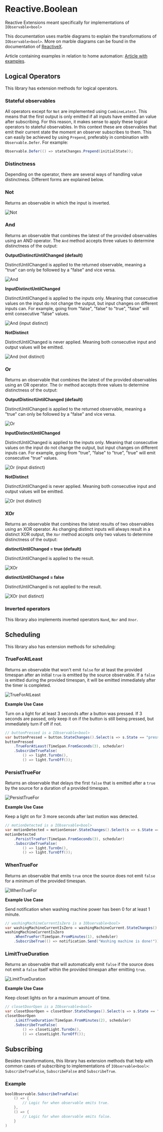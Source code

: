 # Reactive.Boolean

Reactive Extensions meant specifically for implementations of `IObservable<bool>`

This documentation uses marble diagrams to explain the transformations of `IObservable<bool>`. More on marble diagrams can be found in the documentation of [ReactiveX](https://reactivex.io/documentation/observable.html).

Article containing examples in relation to home automation: [Article with examples](https://dev.to/devjaspernl/supercharging-home-assistant-automations-initial-states-and-boolean-logic-for-netdaemon-rx-3bd5).

## Logical Operators

This library has extension methods for logical operators.

### Stateful observables
All operators except for `Not` are implemented using `CombineLatest`. This means that the first output is only emitted if all inputs have emitted an value after subscribing. For this reason, it makes sense to apply these logical operators to stateful observables. In this context these are observables that emit their current state the moment an observer subscribes to them. This can easily be achieved by using `Prepend`, preferably in combination with `Observable.Defer`. For example:
```csharp
Observable.Defer(() => stateChanges.Prepend(initialState));
```

### Distinctness
Depending on the operator, there are several ways of handling value distinctness. Different forms are explained below.

### Not

Returns an observable in which the input is inverted.

![Not](docs/img/Not.png)

### And

Returns an observable that combines the latest of the provided observables using an AND operator.
The `And` method accepts three values to determine distinctness of the output:

**OutputDistinctUntilChanged (default)**

DistinctUntilChanged is applied to the returned observable, meaning a "true" can only be followed by a "false" and vice versa.

![And](docs/img/And.png)

**InputDistinctUntilChanged**

DistinctUntilChanged is applied to the inputs only. Meaning that consecutive values on the input do not change the output, but input changes on different inputs can. For example, going from "false", "false" to "true", "false" will emit consecutive "false" values.

![And (input distinct)](docs/img/And%20(input%20distinct).png)

**NotDistinct**

DistinctUntilChanged is never applied. Meaning both consecutive input and output values will be emitted.

![And (not distinct)](docs/img/And%20(not%20distinct).png)

### Or

Returns an observable that combines the latest of the provided observables using an OR operator.
The `Or` method accepts three values to determine distinctness of the output:

**OutputDistinctUntilChanged (default)**

DistinctUntilChanged is applied to the returned observable, meaning a "true" can only be followed by a "false" and vice versa.

![Or](docs/img/Or.png)

**InputDistinctUntilChanged**

DistinctUntilChanged is applied to the inputs only. Meaning that consecutive values on the input do not change the output, but input changes on different inputs can. For example, going from "true", "false" to "true", "true" will emit consecutive "true" values.

![Or (input distinct)](docs/img/Or%20(input%20distinct).png)

**NotDistinct**

DistinctUntilChanged is never applied. Meaning both consecutive input and output values will be emitted.

![Or (not distinct)](docs/img/Or%20(not%20distinct).png)

### XOr

Returns an observable that combines the latest results of two observables using an XOR operator.
As changing distinct inputs will always result in a distinct XOR output, the `Xor` method accepts only two values to determine distinctness of the output:

**distinctUntilChanged = true (default)**

DistinctUntilChanged is applied to the result.

![XOr](docs/img/XOr.png)

**distinctUntilChanged = false**

DistinctUntilChanged is not applied to the result.

![XOr (not distinct)](docs/img/XOr%20(not%20distinct).png)

### Inverted operators

This library also implements inverted operators `Nand`, `Nor` and `Xnor`.

## Scheduling

This library also has extension methods for scheduling:

### TrueForAtLeast

Returns an observable that won't emit `false` for at least the provided timespan after an initial `true` is emitted by the source observable.
If a `false` is emitted during the provided timespan, it will be emitted immediately after the timer is completed.

![TrueForAtLeast](docs/img/TrueForAtLeast.png)

**Example Use Case**

Turn on a light for at least 3 seconds after a button was pressed. If 3 seconds are passed, only keep it on if the button is still being pressed, but immediately turn if off if not.
```csharp
// buttonPressed is a IObservable<bool>
var buttonPressed = button.StateChanges().Select(s => s.State == "pressed");
buttonPressed
    .TrueForAtLeast(TimeSpan.FromSeconds(3), scheduler)
    .SubscribeTrueFalse(
        () => light.TurnOn(),
        () => light.TurnOff());
```

### PersistTrueFor

Returns an observable that delays the first `false` that is emitted after a `true` by the source for a duration of a provided timespan.

![PersistTrueFor](docs/img/PersistTrueFor.png)

**Example Use Case**

Keep a light on for 3 more seconds after last motion was detected.
```csharp
// motionDetected is a IObservable<bool>
var motionDetected = motionSensor.StateChanges().Select(s => s.State == "motion detected");
motionDetected
    .PersistTrueFor(TimeSpan.FromSeconds(3), scheduler)
    .SubscribeTrueFalse(
        () => light.TurnOn(),
        () => light.TurnOff());
```

### WhenTrueFor

Returns an observable that emits `true` once the source does not emit `false` for a minimum of the provided timespan.

![WhenTrueFor](docs/img/WhenTrueFor.png)

**Example Use Case**

Send notification when washing machine power has been 0 for at least 1 minute.
```csharp
// washingMachineCurrentIsZero is a IObservable<bool>
var washingMachineCurrentIsZero = washingMachineCurrent.StateChanges().Select(s => s.State == 0);
washingMachineCurrentIsZero
    .WhenTrueFor(TimeSpan.FromMinutes(1), scheduler)
    .SubscribeTrue(() => notification.Send("Washing machine is done!"));
```

### LimitTrueDuration

Returns an observable that will automatically emit `false` if the source does not emit a `false` itself within the provided timespan after emitting `true`.

![LimitTrueDuration](docs/img/LimitTrueDuration.png)

**Example Use Case**

Keep closet lights on for a maximum amount of time.
```csharp
// closetDoorOpen is a IObservable<bool>
var closetDoorOpen = closetDoor.StateChanges().Select(s => s.State == "open");
closetDoorOpen
    .LimitTrueDuration(TimeSpan.FromMinutes(2), scheduler)
    .SubscribeTrueFalse(
        () => closetLight.TurnOn(),
        () => closetLight.TurnOff());
```

## Subscribing

Besides transformations, this library has extension methods that help with common cases of subscribing to implementations of `IObservable<bool>`: `SubscribeTrueFalse`, `SubscribeFalse` and `SubscribeTrue`.

### Example

```cs
boolObservable.SubscribeTrueFalse(
    () => {
        // Logic for when observable emits true.
    },
    () => {
        // Logic for when observable emits false.
    }
)
```